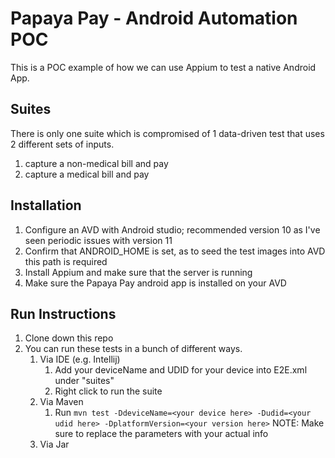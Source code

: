 # Papaya Pay - Android Automation POC
This is a POC example of how we can use Appium to test a native Android App.

## Suites
There is only one suite which is compromised of 1 data-driven test that uses 2 different sets of inputs.
1. capture a non-medical bill and pay
2. capture a medical bill and pay

## Installation
1. Configure an AVD with Android studio; recommended version 10 as I've seen periodic issues with version 11
2. Confirm that ANDROID_HOME is set, as to seed the test images into AVD this path is required
3. Install Appium and make sure that the server is running
4. Make sure the Papaya Pay android app is installed on your AVD

## Run Instructions
1. Clone down this repo
2. You can run these tests in a bunch of different ways.
   1. Via IDE (e.g. Intellij)
      1. Add your deviceName and UDID for your device into E2E.xml under "suites"
      2. Right click to run the suite
   2. Via Maven
      1. Run `mvn test -DdeviceName=<your device here> -Dudid=<your udid here> -DplatformVersion=<your version here>`
         NOTE: Make sure to replace the parameters with your actual info
   3. Via Jar 
